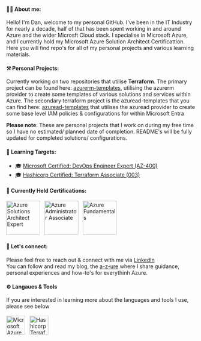 #### 🙋‍♂️ About me:
Hello! I'm Dan, welcome to my personal GitHub. I've been in the IT Industry for nearly a decade, half of that has been spent working in and around Azure and the wider Microsft Cloud stack. I specialise in Microsoft Azure, and I currently hold my Microsoft Azure Solution Architect Certificattion. Here you will find repo's for all of my personal projects and various learning materials. 
<br>

#### ⚒️ Personal Projects: 

Currently working on two repositories that utilise <b>Terraform</b>. The primary project can be found here: <a href="https://github.com/danzure/azurerm-templates">azurerm-templates</a>, utilising the azurerm provider to create some templates of various solutions and services within Azure. The secondary terraform project is the azuread-templates that you can find here: <a href="https://github.com/danzure/azuread-templates">azuread-templates</a> that utilises the azuread provider to create some base level IAM policies & configurations for within Microsoft Entra

<b>Please note</b>: These are personal projects that I work on during my free time so I have no estimated/ planned date of completion. README's will be fully updated for completed solutions/ configurations. 

#### 🎯 Learning Targets:
- 🎓 <a href="https://learn.microsoft.com/en-us/credentials/certifications/devops-engineer/">Microsoft Certified: DevOps Engineer Expert (AZ-400)</a>
- 🎓 <a href="https://developer.hashicorp.com/certifications/infrastructure-automation">Hashicorp Certified: Terraform Associate (003)</a>

#### 🏅 Currently Held Certifications:
<a href="https://learn.microsoft.com/api/credentials/share/en-gb/danielpowley92/BC1B6F429BA1F134?sharingId=109AD1BA867B7412"><img src="https://learn.microsoft.com/media/learn/certification/badges/microsoft-certified-expert-badge.svg?branch=main" alt="Azure Solutions Architect Expert" width="90" height="90"></a>
&nbsp;
<a href="https://learn.microsoft.com/api/credentials/share/en-gb/danielpowley92/4586F9FC740509FA?sharingId=109AD1BA867B7412"><img src="https://learn.microsoft.com/media/learn/certification/badges/microsoft-certified-associate-badge.svg?branch=main" alt="Azure Administrator Associate" width="90" height="90"></a>
&nbsp;
<a href="https://learn.microsoft.com/api/credentials/share/en-gb/danielpowley92/C97D2E529F5AB715?sharingId=109AD1BA867B7412"><img src="https://learn.microsoft.com/media/learn/certification/badges/microsoft-certified-fundamentals-badge.svg?branch=main" alt="Azure Fundamentals" width="90" height="90"></a>

#### 💬 Let's connect: 
Please feel free to reach out & connect with me via [LinkedIn](https://www.linkedin.com/in/danielpowley92/)
<br>
You can follow and read my blog, the [a-z-ure](https://a-z-ure.blog/) where I share guidance, personal experiences and how-to's for everythinh Azure. 

#### ⚙️ Langaues & Tools 
If you are interested in learning more about the languages and tools I use, please see below
<br><br>
<a href="https://azure.microsoft.com/"><img src="https://upload.wikimedia.org/wikipedia/commons/thumb/f/fa/Microsoft_Azure.svg/1200px-Microsoft_Azure.svg.png" alt="Microsoft Azure" width="50" height="50"></a> 
&nbsp;
<a href="https://developer.hashicorp.com/terraform"><img src="https://assets.axopen.com/assets/uploads/terraform_logo_fa08e53501.png" alt="Hashicorp Terraform" width="50" height="50"></a>

<!--
**danzure/danzure** is a ✨ _special_ ✨ repository because its `README.md` (this file) appears on your GitHub profile.

Here are some ideas to get you started:

- 🔭 I’m currently working on ...
- 🌱 I’m currently learning ...
- 👯 I’m looking to collaborate on ...☁️
- 🤔 I’m looking for help with ...
- 💬 Ask me about ...
- 📫 How to reach me: ...
- 😄 Pronouns: ...
- ⚡ Fun fact: ...
-->
